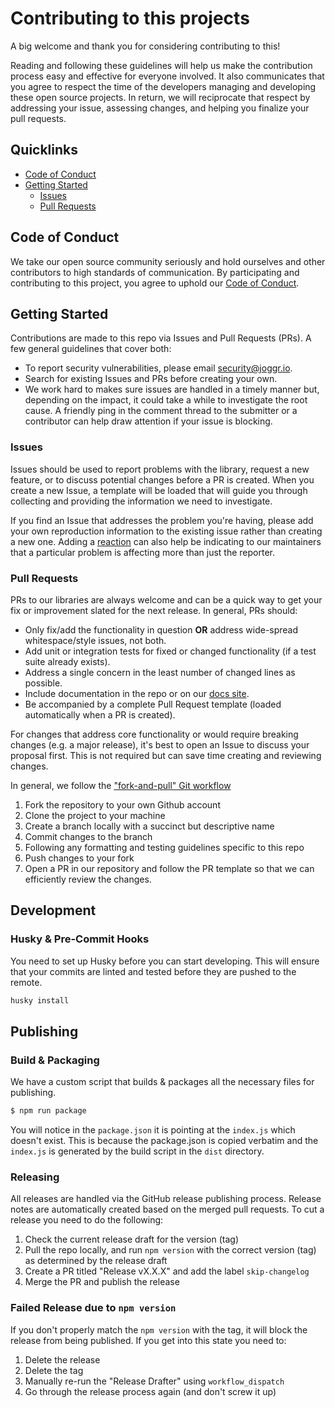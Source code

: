 # Contributing to this projects

A big welcome and thank you for considering contributing to this!

Reading and following these guidelines will help us make the contribution process easy and effective for everyone involved. It also communicates that you agree to respect the time of the developers managing and developing these open source projects. In return, we will reciprocate that respect by addressing your issue, assessing changes, and helping you finalize your pull requests.

## Quicklinks

* [Code of Conduct](#code-of-conduct)
* [Getting Started](#getting-started)
  * [Issues](#issues)
  * [Pull Requests](#pull-requests)

## Code of Conduct

We take our open source community seriously and hold ourselves and other contributors to high standards of communication. By participating and contributing to this project, you agree to uphold our [Code of Conduct](/CODE-OF-CONDUCT.md).

## Getting Started

Contributions are made to this repo via Issues and Pull Requests (PRs). A few general guidelines that cover both:

* To report security vulnerabilities, please email <security@joggr.io>.
* Search for existing Issues and PRs before creating your own.
* We work hard to makes sure issues are handled in a timely manner but, depending on the impact, it could take a while to investigate the root cause. A friendly ping in the comment thread to the submitter or a contributor can help draw attention if your issue is blocking.

### Issues

Issues should be used to report problems with the library, request a new feature, or to discuss potential changes before a PR is created. When you create a new Issue, a template will be loaded that will guide you through collecting and providing the information we need to investigate.

If you find an Issue that addresses the problem you're having, please add your own reproduction information to the existing issue rather than creating a new one. Adding a [reaction](https://github.blog/2016-03-10-add-reactions-to-pull-requests-issues-and-comments/) can also help be indicating to our maintainers that a particular problem is affecting more than just the reporter.

### Pull Requests

PRs to our libraries are always welcome and can be a quick way to get your fix or improvement slated for the next release. In general, PRs should:

* Only fix/add the functionality in question **OR** address wide-spread whitespace/style issues, not both.
* Add unit or integration tests for fixed or changed functionality (if a test suite already exists).
* Address a single concern in the least number of changed lines as possible.
* Include documentation in the repo or on our [docs site](https://docs.joggr.io).
* Be accompanied by a complete Pull Request template (loaded automatically when a PR is created).

For changes that address core functionality or would require breaking changes (e.g. a major release), it's best to open an Issue to discuss your proposal first. This is not required but can save time creating and reviewing changes.

In general, we follow the ["fork-and-pull" Git workflow](https://github.com/susam/gitpr)

1. Fork the repository to your own Github account
2. Clone the project to your machine
3. Create a branch locally with a succinct but descriptive name
4. Commit changes to the branch
5. Following any formatting and testing guidelines specific to this repo
6. Push changes to your fork
7. Open a PR in our repository and follow the PR template so that we can efficiently review the changes.

## Development

### Husky & Pre-Commit Hooks

You need to set up Husky before you can start developing. This will ensure that your commits are linted and tested before they are pushed to the remote.

```bash
husky install
```

## Publishing

### Build & Packaging

We have a custom script that builds & packages all the necessary files for publishing. 

```bash
$ npm run package
```

You will notice in the `package.json` it is pointing at the `index.js` which doesn't exist. This is because the package.json is copied verbatim and the `index.js` is generated by the build script in the `dist` directory.

### Releasing 

All releases are handled via the GitHub release publishing process. Release notes are automatically created based on the 
merged pull requests. To cut a release you need to do the following:

1. Check the current release draft for the version (tag)
2. Pull the repo locally, and run `npm version` with the correct version (tag) as determined by the release draft
3. Create a PR titled "Release vX.X.X" and add the label `skip-changelog`
4. Merge the PR and publish the release

### Failed Release due to `npm version`

If you don't properly match the `npm version` with the tag, it will block the release from being published. If you get into this state you need to:

1. Delete the release
2. Delete the tag
3. Manually re-run the "Release Drafter" using `workflow_dispatch`
4. Go through the release process again (and don't screw it up)
